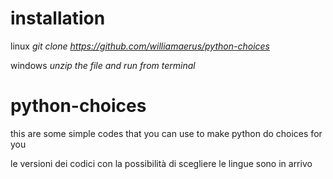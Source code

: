 # installation
linux *git clone https://github.com/williamaerus/python-choices*

windows *unzip the file and run from terminal*

# python-choices
this are some simple codes that you can use to make python do choices for you 


le versioni dei codici con la possibilità di scegliere le lingue sono in arrivo 
